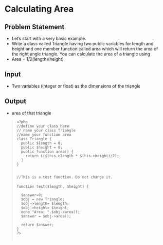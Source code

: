 # Calculating Area
## Problem Statement
- Let’s start with a very basic example.
- Write a class called Triangle having two public variables for length and height and one member function called area which will return the area of the right angle triangle. You can calculate the area of a triangle using
- Area = 1/2(length)(height)

## Input 
- Two variables (integer or float) as the dimensions of the triangle
## Output
- area of that triangle

>`<?php`<br>
>`//define your class here`<br>
>`// name your class Triangle`<br>
>`//name your function area`<br>
>`class Triangle {`<br>
>`  public $length = 0;`<br>
>`  public $height = 0;`<br>
>`  public function area() {`<br>
>`    return (($this->length * $this->height)/2);`<br>
>`  }`<br>
>`}`<br>
>`  `<br>
>` `<br>
>`//This is a test function. Do not change it.`<br>  
>`function test($length, $height) {`<br>
>` `<br>
>`  $answer=0;`<br>
>`  $obj = new Triangle;`<br>
>`  $obj->length= $length;`<br>
>`  $obj->height= $height;`<br>
>`  echo "Area: ".$obj->area();`<br>
>`  $answer = $obj->area();`<br>
>` `<br>
>`  return $answer;`<br>
>`}`<br>
>`?>`<br><br>